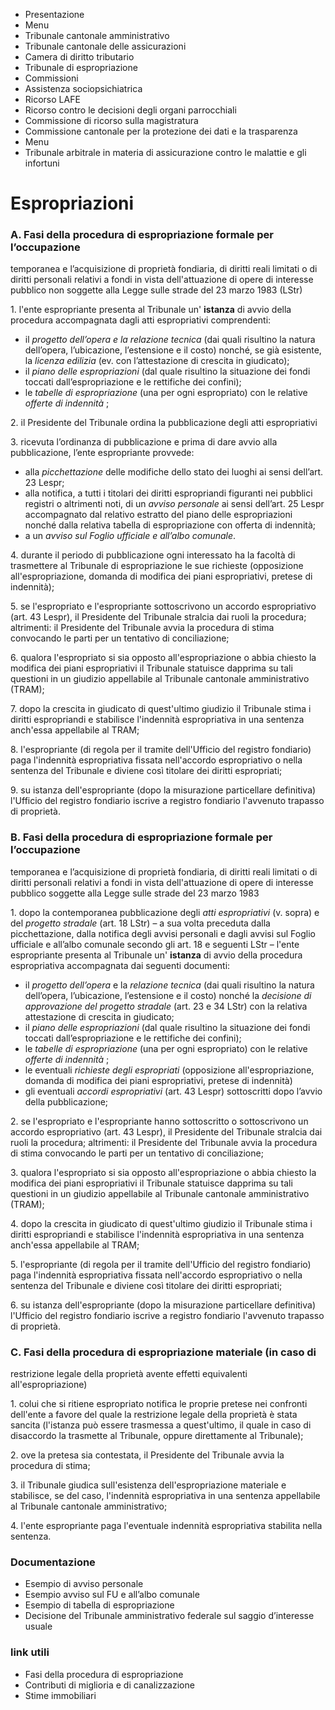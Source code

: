   * Presentazione
  * Menu
  * Tribunale cantonale amministrativo
  * Tribunale cantonale delle assicurazioni
  * Camera di diritto tributario
  * Tribunale di espropriazione
  * Commissioni
  * Assistenza sociopsichiatrica
  * Ricorso LAFE
  * Ricorso contro le decisioni degli organi parrocchiali
  * Commissione di ricorso sulla magistratura
  * Commissione cantonale per la protezione dei dati e la trasparenza
  * Menu
  * Tribunale arbitrale in materia di assicurazione contro le malattie e gli infortuni

#  Espropriazioni

### A. Fasi della procedura di espropriazione formale per l’occupazione
temporanea e l’acquisizione di proprietà fondiaria, di diritti reali limitati
o di diritti personali relativi a fondi in vista dell'attuazione di opere di
interesse pubblico non soggette alla Legge sulle strade del 23 marzo 1983
(LStr)

1\. l'ente espropriante presenta al Tribunale un' **istanza** di avvio della
procedura accompagnata dagli atti espropriativi comprendenti:

  * il _progetto dell’opera e la relazione tecnica_ (dai quali risultino la natura dell’opera, l’ubicazione, l’estensione e il costo) nonché, se già esistente, la _licenza edilizia_ (ev. con l’attestazione di crescita in giudicato);
  * il _piano delle espropriazioni_ (dal quale risultino la situazione dei fondi toccati dall’espropriazione e le rettifiche dei confini);
  * le _tabelle di espropriazione_ (una per ogni espropriato) con le relative _offerte di indennità_ ;

2\. il Presidente del Tribunale ordina la pubblicazione degli atti
espropriativi

3\. ricevuta l’ordinanza di pubblicazione e prima di dare avvio alla
pubblicazione, l’ente espropriante provvede:

  * alla _picchettazione_ delle modifiche dello stato dei luoghi ai sensi dell’art. 23 Lespr;
  * alla notifica, a tutti i titolari dei diritti espropriandi figuranti nei pubblici registri o altrimenti noti, di un _avviso personale_ ai sensi dell’art. 25 Lespr accompagnato dal relativo estratto del piano delle espropriazioni nonché dalla relativa tabella di espropriazione con offerta di indennità;
  * a un _avviso sul_ _Foglio ufficiale e all’albo comunale_.

4\. durante il periodo di pubblicazione ogni interessato ha la facoltà di
trasmettere al Tribunale di espropriazione le sue richieste (opposizione
all'espropriazione, domanda di modifica dei piani espropriativi, pretese di
indennità);

5\. se l'espropriato e l'espropriante sottoscrivono un accordo espropriativo
(art. 43 Lespr), il Presidente del Tribunale stralcia dai ruoli la procedura;
altrimenti: il Presidente del Tribunale avvia la procedura di stima convocando
le parti per un tentativo di conciliazione;

6\. qualora l'espropriato si sia opposto all'espropriazione o abbia chiesto la
modifica dei piani espropriativi il Tribunale statuisce dapprima su tali
questioni in un giudizio appellabile al Tribunale cantonale amministrativo
(TRAM);

7\. dopo la crescita in giudicato di quest'ultimo giudizio il Tribunale stima
i diritti espropriandi e stabilisce l'indennità espropriativa in una sentenza
anch'essa appellabile al TRAM;

8\. l'espropriante (di regola per il tramite dell'Ufficio del registro
fondiario) paga l'indennità espropriativa fissata nell'accordo espropriativo o
nella sentenza del Tribunale e diviene così titolare dei diritti espropriati;

9\. su istanza dell'espropriante (dopo la misurazione particellare definitiva)
l'Ufficio del registro fondiario iscrive a registro fondiario l'avvenuto
trapasso di proprietà.

### B. Fasi della procedura di espropriazione formale per l’occupazione
temporanea e l’acquisizione di proprietà fondiaria, di diritti reali limitati
o di diritti personali relativi a fondi in vista dell'attuazione di opere di
interesse pubblico soggette alla Legge sulle strade del 23 marzo 1983

1\. dopo la contemporanea pubblicazione degli _atti espropriativi_ (v. sopra)
e del _progetto stradale_ (art. 18 LStr) – a sua volta preceduta dalla
picchettazione, dalla notifica degli avvisi personali e dagli avvisi sul
Foglio ufficiale e all’albo comunale secondo gli art. 18 e seguenti LStr –
l'ente espropriante presenta al Tribunale un' **istanza** di avvio della
procedura espropriativa accompagnata dai seguenti documenti:

  * il _progetto dell’opera_ e la _relazione tecnica_ (dai quali risultino la natura dell’opera, l’ubicazione, l’estensione e il costo) nonché la _decisione di approvazione del progetto stradale_ (art. 23 e 34 LStr) con la relativa attestazione di crescita in giudicato;
  * il _piano delle espropriazioni_ (dal quale risultino la situazione dei fondi toccati dall’espropriazione e le rettifiche dei confini);
  * le _tabelle di espropriazione_ (una per ogni espropriato) con le relative _offerte di indennità_ ;
  * le eventuali _richieste degli espropriati_ (opposizione all'espropriazione, domanda di modifica dei piani espropriativi, pretese di indennità)
  * gli eventuali _accordi espropriativi_ (art. 43 Lespr) sottoscritti dopo l’avvio della pubblicazione;

2\. se l'espropriato e l'espropriante hanno sottoscritto o sottoscrivono un
accordo espropriativo (art. 43 Lespr), il Presidente del Tribunale stralcia
dai ruoli la procedura; altrimenti: il Presidente del Tribunale avvia la
procedura di stima convocando le parti per un tentativo di conciliazione;

3\. qualora l'espropriato si sia opposto all'espropriazione o abbia chiesto la
modifica dei piani espropriativi il Tribunale statuisce dapprima su tali
questioni in un giudizio appellabile al Tribunale cantonale amministrativo
(TRAM);

4\. dopo la crescita in giudicato di quest'ultimo giudizio il Tribunale stima
i diritti espropriandi e stabilisce l'indennità espropriativa in una sentenza
anch'essa appellabile al TRAM;

5\. l'espropriante (di regola per il tramite dell'Ufficio del registro
fondiario) paga l'indennità espropriativa fissata nell'accordo espropriativo o
nella sentenza del Tribunale e diviene così titolare dei diritti espropriati;

6\. su istanza dell'espropriante (dopo la misurazione particellare definitiva)
l'Ufficio del registro fondiario iscrive a registro fondiario l'avvenuto
trapasso di proprietà.

### C. Fasi della procedura di espropriazione materiale (in caso di
restrizione legale della proprietà avente effetti equivalenti
all'espropriazione)

1\. colui che si ritiene espropriato notifica le proprie pretese nei confronti
dell'ente a favore del quale la restrizione legale della proprietà è stata
sancita (l'istanza può essere trasmessa a quest'ultimo, il quale in caso di
disaccordo la trasmette al Tribunale, oppure direttamente al Tribunale);

2\. ove la pretesa sia contestata, il Presidente del Tribunale avvia la
procedura di stima;

3\. il Tribunale giudica sull'esistenza dell'espropriazione materiale e
stabilisce, se del caso, l'indennità espropriativa in una sentenza appellabile
al Tribunale cantonale amministrativo;

4\. l'ente espropriante paga l'eventuale indennità espropriativa stabilita
nella sentenza.

###  Documentazione

  * Esempio di avviso personale
  * Esempio avviso sul FU e all’albo comunale
  * Esempio di tabella di espropriazione
  * Decisione del Tribunale amministrativo federale sul saggio d’interesse usuale

###  link utili

  * Fasi della procedura di espropriazione
  * Contributi di miglioria e di canalizzazione
  * Stime immobiliari

